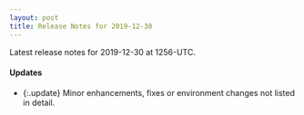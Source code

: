 ```yaml
---
layout: post
title: Release Notes for 2019-12-30
---
```


Latest release notes for 2019-12-30 at 1256-UTC.

<div class='updates' markdown='1'>

#### Updates

- {:.update} Minor enhancements, fixes or environment changes not listed in detail.

</div>


